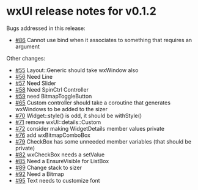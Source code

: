 # wxUI release notes for v0.1.2

Bugs addressed in this release:

* [#86](../../issues/86) Cannot use bind when it associates to something that requires an argument

Other changes:

* [#55](../../issues/55) Layout::Generic should take wxWindow also
* [#56](../../issues/56) Need Line
* [#57](../../issues/56) Need Slider
* [#58](../../issues/58) Need SpinCtrl Controller
* [#59](../../issues/59) need BitmapToggleButton
* [#65](../../issues/65) Custom controller should take a coroutine that generates wxWindows to be added to the sizer
* [#70](../../issues/70) Widget::style() is odd, it should be withStyle()
* [#71](../../issues/71) remove wxUI::details::Custom
* [#72](../../issues/72) consider making WidgetDetails member values private
* [#76](../../issues/76) add wxBitmapComboBox
* [#79](../../issues/79) CheckBox has some unneeded member variables (that should be private)
* [#82](../../issues/82) wxCheckBox needs a setValue
* [#85](../../issues/85) Need a EnsureVisible for ListBox
* [#89](../../issues/89) Change stack to sizer
* [#92](../../issues/92) Need a Bitmap
* [#95](../../issues/95) Text needs to customize font

